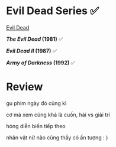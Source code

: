 # Evil Dead Series ✅

[Evil Dead](https://en.wikipedia.org/wiki/Evil_Dead)

***The Evil Dead* (1981)** ✅

***Evil Dead II* (1987)** ✅

***Army of Darkness* (1992)** ✅

# Review

gu phim ngày đó cũng kì

cơ mà xem cũng khá là cuốn, hài vs giải trí

hóng diễn biến tiếp theo

nhân vật nữ nào cũng thấy có ấn tượng : )